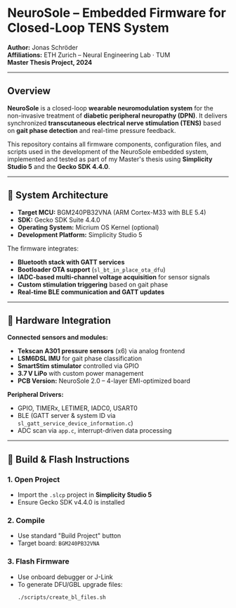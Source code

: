 # NeuroSole – Embedded Firmware for Closed-Loop TENS System

**Author:** Jonas Schröder  
**Affiliations:** ETH Zurich – Neural Engineering Lab · TUM  
**Master Thesis Project, 2024**

---

## Overview

**NeuroSole** is a closed-loop **wearable neuromodulation system** for the non-invasive treatment of **diabetic peripheral neuropathy (DPN)**. It delivers synchronized **transcutaneous electrical nerve stimulation (TENS)** based on **gait phase detection** and real-time pressure feedback.

This repository contains all firmware components, configuration files, and scripts used in the development of the NeuroSole embedded system, implemented and tested as part of my Master's thesis using **Simplicity Studio 5** and the **Gecko SDK 4.4.0**.

---

## 🧠 System Architecture

- **Target MCU:** BGM240PB32VNA (ARM Cortex-M33 with BLE 5.4)
- **SDK:** Gecko SDK Suite 4.4.0
- **Operating System:** Micrium OS Kernel (optional)
- **Development Platform:** Simplicity Studio 5

The firmware integrates:

- **Bluetooth stack with GATT services**
- **Bootloader OTA support** (`sl_bt_in_place_ota_dfu`)
- **IADC-based multi-channel voltage acquisition** for sensor signals
- **Custom stimulation triggering** based on gait phase
- **Real-time BLE communication and GATT updates**

---

## 🧪 Hardware Integration

**Connected sensors and modules:**

- **Tekscan A301 pressure sensors** (x6) via analog frontend
- **LSM6DSL IMU** for gait phase classification
- **SmartStim stimulator** controlled via GPIO
- **3.7 V LiPo** with custom power management
- **PCB Version:** NeuroSole 2.0 – 4-layer EMI-optimized board

**Peripheral Drivers:**

- GPIO, TIMERx, LETIMER, IADC0, USART0
- BLE (GATT server & system ID via `sl_gatt_service_device_information.c`)
- ADC scan via `app.c`, interrupt-driven data processing

---

## 🔧 Build & Flash Instructions

### 1. **Open Project**
- Import the `.slcp` project in **Simplicity Studio 5**
- Ensure Gecko SDK v4.4.0 is installed

### 2. **Compile**
- Use standard "Build Project" button
- Target board: `BGM240PB32VNA`

### 3. **Flash Firmware**
- Use onboard debugger or J-Link
- To generate DFU/GBL upgrade files:
  ```bash
  ./scripts/create_bl_files.sh
